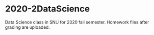 # 2020-2DataScience

Data Science class in SNU for 2020 fall semester.
Homework files after grading are uploaded.
